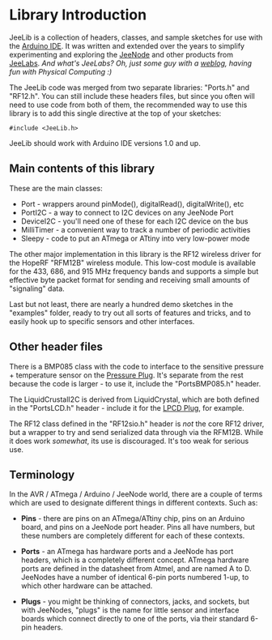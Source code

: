 Library Introduction
====================

JeeLib is a collection of headers, classes, and sample sketches for use with
the [Arduino IDE][AI]. It was written and extended over the years to simplify
experimenting and exploring the [JeeNode][JN] and other products from
[JeeLabs][JL]. *And what's JeeLabs? Oh, just some guy with a [weblog][WL],
having fun with Physical Computing :)*

The JeeLib code was merged from two separate libraries: "Ports.h" and "RF12.h".
You can still include these headers files, but since you often will need to
use code from both of them, the recommended way to use this library is to add
this single directive at the top of your sketches:

    #include <JeeLib.h>

JeeLib should work with Arduino IDE versions 1.0 and up.

Main contents of this library
-----------------------------

These are the main classes:

* Port - wrappers around pinMode(), digitalRead(), digitalWrite(), etc
* PortI2C - a way to connect to I2C devices on any JeeNode Port
* DeviceI2C - you'll need one of these for each I2C device on the bus
* MilliTimer - a convenient way to track a number of periodic activities
* Sleepy - code to put an ATmega or ATtiny into very low-power mode

The other major implementation in this library is the RF12 wireless driver for
the HopeRF "RFM12B" wireless module. This low-cost module is available for the
433, 686, and 915 MHz frequency bands and supports a simple but effective byte
packet format for sending and receiving small amounts of "signaling" data.

Last but not least, there are nearly a hundred demo sketches in the "examples"
folder, ready to try out all sorts of features and tricks, and to easily hook
up to specific sensors and other interfaces.

Other header files
------------------

There is a BMP085 class with the code to interface to the sensitive pressure +
temperature sensor on the [Pressure Plug][PP]. It's separate from the rest
because the code is larger - to use it, include the "PortsBMP085.h" header.

The LiquidCrustalI2C is derived from LiquidCrystal, which are both defined in
the "PortsLCD.h" header - include it for the [LPCD Plug][LP], for example.

The RF12 class defined in the "RF12sio.h" header is *not* the core RF12 driver,
but a wrapper to try and send serialized data through via the RFM12B. While it
does work _somewhat_, its use is discouraged. It's too weak for serious use.

Terminology
-----------

In the AVR / ATmega / Arduino / JeeNode world, there are a couple of terms
which are used to designate different things in different contexts. Such as:

* **Pins** - there are pins on an ATmega/ATtiny chip, pins on an Arduino
  board, and pins on a JeeNode port header. Pins all have numbers, but these
  numbers are completely different for each of these contexts.

* **Ports** - an ATmega has hardware ports and a JeeNode has port headers,
  which is a completely different concept. ATmega hardware ports are defined
  in the datasheet from Atmel, and are named A to D. JeeNodes have a number of
  identical 6-pin ports numbered 1-up, to which other hardware can be attached.

* **Plugs** - you might be thinking of connectors, jacks, and sockets, but with
  JeeNodes, "plugs" is the name for little sensor and interface boards which
  connect directly to one of the ports, via their standard 6-pin headers.


[JN]: http://jeelabs.net/projects/hardware/wiki/JeeNode
[JL]: http://jeelabs.com/
[WL]: http://jeelabs.org/
[AI]: http://www.arduino.cc
[LP]: http://jeelabs.net/projects/hardware/wiki/LCD_Plug
[PP]: http://jeelabs.net/projects/hardware/wiki/Pressure_Plug